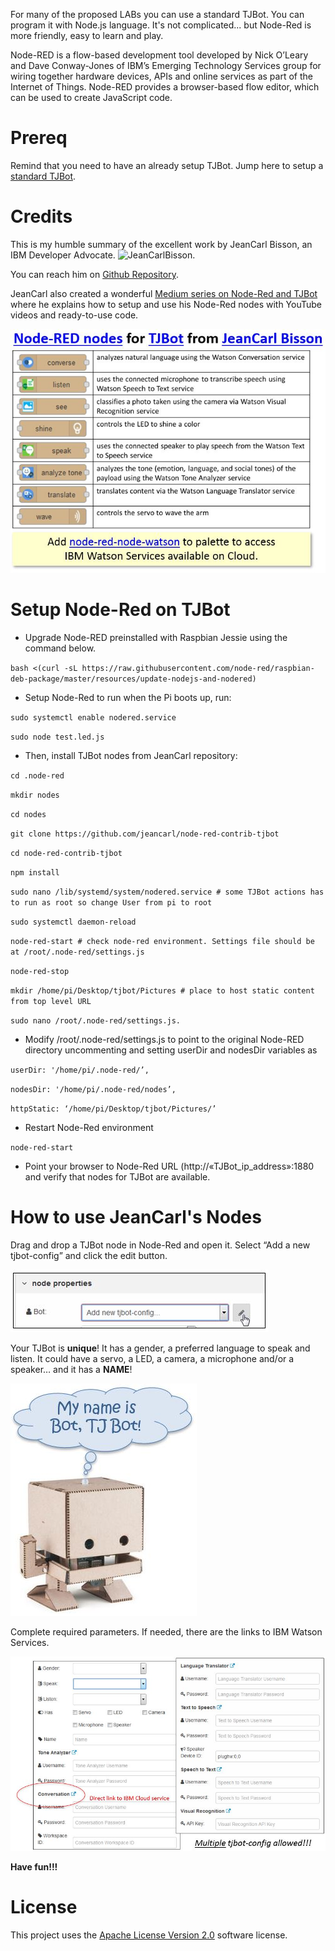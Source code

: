 For many of the proposed LABs you can use a standard TJBot. You can program it with Node.js language. It's not complicated... but Node-Red is more friendly, easy to learn and play.

Node-RED is a flow-based development tool developed by Nick O’Leary and Dave Conway-Jones of IBM’s Emerging Technology Services group for wiring together hardware devices, APIs and online services as part of the Internet of Things. Node-RED provides a browser-based flow editor, which can be used to create JavaScript code.

# Prereq
Remind that you need to have an already setup TJBot. Jump here to setup a [standard TJBot](Setup_standard_TJBot.md).

# Credits
This is my humble summary of the excellent work by JeanCarl Bisson, an IBM Developer Advocate. ![JeanCarlBisson](https://cdn-images-1.medium.com/fit/c/60/60/1*tocg1dafjcMwYIKG8wnpww.jpeg).

You can reach him on [Github Repository](https://github.com/jeancarl/node-red-contrib-tjbot).

JeanCarl also created a wonderful [Medium series on Node-Red and TJBot](https://medium.com/@jeancarlbisson/how-to-train-your-tjbot-in-node-red-88bfb3bbe0ab) where he explains how to setup and use his Node-Red nodes with YouTube videos and ready-to-use code.

![TJBot Nodes from JeanCarl Bisson](Images/TJBot%20Lab%20-%20TJBot%20nodes%20from%20JeanCarl%20Bisson.jpg)

# Setup Node-Red on TJBot
* Upgrade Node-RED preinstalled with Raspbian Jessie using the command below.

`bash <(curl -sL https://raw.githubusercontent.com/node-red/raspbian-deb-package/master/resources/update-nodejs-and-nodered)`

* Setup Node-Red to run when the Pi boots up, run:

`sudo systemctl enable nodered.service`

`sudo node test.led.js`

* Then, install TJBot nodes from JeanCarl repository:

`cd .node-red`

`mkdir nodes`

`cd nodes`

`git clone https://github.com/jeancarl/node-red-contrib-tjbot`

`cd node-red-contrib-tjbot`

`npm install`

`sudo nano /lib/systemd/system/nodered.service # some TJBot actions has to run as root so change User from pi to root`

`sudo systemctl daemon-reload`

`node-red-start # check node-red environment. Settings file should be at /root/.node-red/settings.js `

`node-red-stop`

`mkdir /home/pi/Desktop/tjbot/Pictures # place to host static content from top level URL`

`sudo nano /root/.node-red/settings.js. `

* Modify /root/.node-red/settings.js to point to the original Node-RED directory uncommenting and setting userDir and nodesDir variables as 

`userDir: '/home/pi/.node-red/’,`

`nodesDir: '/home/pi/.node-red/nodes’,`

`httpStatic: ‘/home/pi/Desktop/tjbot/Pictures/’`

* Restart Node-Red environment

`node-red-start `

* Point your browser to Node-Red URL (http://«TJBot_ip_address»:1880 and verify that nodes for TJBot are available.

# How to use JeanCarl's Nodes

Drag and drop a TJBot node in Node-Red and open it. Select “Add a new tjbot-config” and click the edit button.

![Node Properties](Images/JCB_setup_new_TJBot_config.jpg)

Your TJBot is **unique**! It has a gender, a preferred language to speak and listen. It could have a servo, a LED, a camera, a microphone and/or a speaker… and it has a **NAME**!

![TJBot name](Images/My_Name_Is-Bot.TJBot.jpg)

Complete required parameters. If needed, there are the links to IBM Watson Services.

![TJBot parameters](Images/JCB_TJbot_Configs.jpg)

**Have fun!!!**

# License  
This project uses the [Apache License Version 2.0](https://github.com/fmanclossi/TJBot-playbook/blob/master/LICENSE) software license.  
